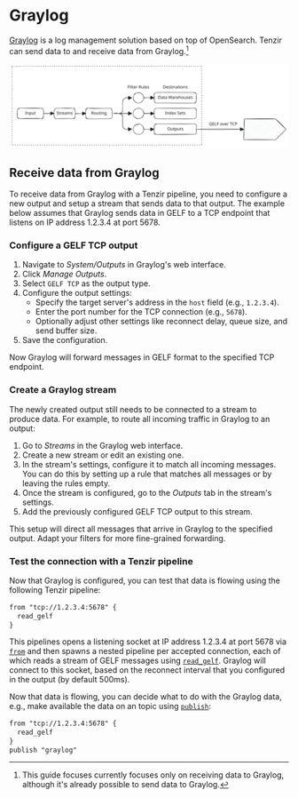 # Graylog

[Graylog](https://graylog.org/) is a log management solution based on top of
OpenSearch. Tenzir can send data to and receive data from Graylog.[^1]

[^1]: This guide focuses currently focuses only on receiving data to Graylog,
      although it's already possible to send data to Graylog.

![Graylog](graylog.svg)

## Receive data from Graylog

To receive data from Graylog with a Tenzir pipeline, you need to configure a new
output and setup a stream that sends data to that output. The example below
assumes that Graylog sends data in GELF to a TCP endpoint that listens on
IP address 1.2.3.4 at port 5678.

### Configure a GELF TCP output

1. Navigate to *System/Outputs* in Graylog's web interface.
2. Click *Manage Outputs*.
3. Select `GELF TCP` as the output type.
4. Configure the output settings:
   - Specify the target server's address in the `host` field (e.g., `1.2.3.4`).
   - Enter the port number for the TCP connection (e.g., `5678`).
   - Optionally adjust other settings like reconnect delay, queue size, and send
     buffer size.
5. Save the configuration.

Now Graylog will forward messages in GELF format to the specified TCP endpoint.

### Create a Graylog stream

The newly created output still needs to be connected to a stream to produce
data. For example, to route all incoming traffic in Graylog to an output:

1. Go to *Streams* in the Graylog web interface.
2. Create a new stream or edit an existing one.
3. In the stream's settings, configure it to match all incoming messages. You
   can do this by setting up a rule that matches all messages or by leaving the
   rules empty.
4. Once the stream is configured, go to the *Outputs* tab in the stream's
   settings.
5. Add the previously configured GELF TCP output to this stream.

This setup will direct all messages that arrive in Graylog to the specified
output. Adapt your filters for more fine-grained forwarding.

### Test the connection with a Tenzir pipeline

Now that Graylog is configured, you can test that data is flowing using the
following Tenzir pipeline:

```tql
from "tcp://1.2.3.4:5678" {
  read_gelf
}
```

This pipelines opens a listening socket at IP address 1.2.3.4 at port 5678 via
[`from`](../../tql2/operators/from.md) and then spawns a nested pipeline per
accepted connection, each of which reads a stream of GELF messages using
[`read_gelf`](../../tql2/operators/read_gelf.mdx). Graylog will connect to
this socket, based on the reconnect interval that you configured in the output
(by default 500ms).

Now that data is flowing, you can decide what to do with the Graylog data, e.g.,
make available the data on an topic using
[`publish`](../../tql2/operators/publish.md):

```tql
from "tcp://1.2.3.4:5678" {
  read_gelf
}
publish "graylog"
```
